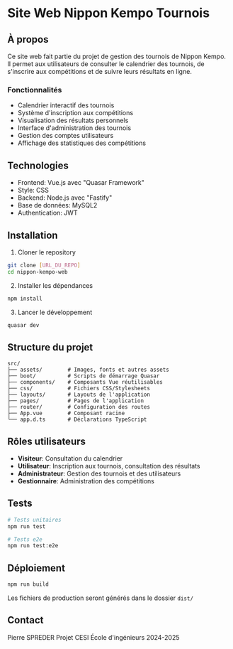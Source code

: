 # Site Web Nippon Kempo Tournois

## À propos

Ce site web fait partie du projet de gestion des tournois de Nippon Kempo. Il permet aux utilisateurs de consulter le calendrier des tournois, de s'inscrire aux compétitions et de suivre leurs résultats en ligne.

### Fonctionnalités

- Calendrier interactif des tournois
- Système d'inscription aux compétitions
- Visualisation des résultats personnels
- Interface d'administration des tournois
- Gestion des comptes utilisateurs
- Affichage des statistiques des compétitions

## Technologies

- Frontend: Vue.js avec "Quasar Framework"
- Style: CSS
- Backend: Node.js avec "Fastify"
- Base de données: MySQL2
- Authentication: JWT

## Installation

1. Cloner le repository
```bash
git clone [URL_DU_REPO]
cd nippon-kempo-web
```

2. Installer les dépendances
```bash
npm install
```

3. Lancer le développement
```bash
quasar dev
```

## Structure du projet

```
src/
├── assets/        # Images, fonts et autres assets
├── boot/          # Scripts de démarrage Quasar
├── components/    # Composants Vue réutilisables
├── css/           # Fichiers CSS/Stylesheets
├── layouts/       # Layouts de l'application
├── pages/         # Pages de l'application
├── router/        # Configuration des routes
├── App.vue        # Composant racine
└── app.d.ts       # Déclarations TypeScript
```

## Rôles utilisateurs

- **Visiteur**: Consultation du calendrier
- **Utilisateur**: Inscription aux tournois, consultation des résultats
- **Administrateur**: Gestion des tournois et des utilisateurs
- **Gestionnaire**: Administration des compétitions

## Tests

```bash
# Tests unitaires
npm run test

# Tests e2e
npm run test:e2e
```

## Déploiement

```bash
npm run build
```
Les fichiers de production seront générés dans le dossier `dist/`

## Contact

Pierre SPREDER
Projet CESI École d'ingénieurs 2024-2025